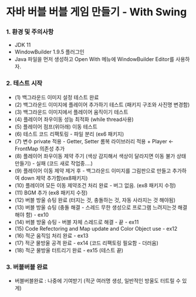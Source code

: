 # 자바 버블 버블 게임 만들기 - With Swing

### 1. 환경 및 주의사항
- JDK 11
- WindowBuilder 1.9.5 플러그인
- Java 파일을 먼저 생성하고 Open With 메뉴에 WindowBuilder Editor를 사용하자.

### 2. 테스트 시작
- (1) 백그라운드 이미지 설정 테스트 완료
- (2) 백그라운드 이미지에 플레이어 추가하기 테스트 (패키지 구조와 사진명 변경함)
- (3) 백그라운드 이미지에서 플레이어 움직이기 테스트
- (4) 플레이어 좌우이동 성능 최적화 (while thread사용)
- (5) 플레이어 점프(위아래) 이동 테스트
- (6) 테스트 코드 리팩토링 - 파일 분리 (ex6 패키지)
- (7) 변수 private 적용 - Getter, Setter 롬복 라이브러리 적용 + Player <- FrontMap 의존성 추가
- (8) 플레이어 좌우이동 제약 주기 (색상 감지해서 색상이 달라지면 이동 불가 상태 만들기) - 실패 (코드 새로 작업중....)
- (9) 플레이어 이동 제약 제거 후 - 백그라운드 이미지를 그림판으로 만들고 추가하여 down 제약 추가함(ex8패키지)
- (10) 플레이어 모든 이동 제약조건 처리 완료 - 버그 없음. (ex8 패키지 수정)
- (11) BGM 추가 (ex8 패키지 수정)
- (12) 버블 방울 슈팅 완료 (터지는 것, 충돌하는 것, 자동 사라지는 것 해야됨)
- (13) 버블 방울 슈팅 (충돌 해결 - 스레드 무한 생성으로 프로그램 느려지는것 해결해야 함) - ex10
- (14) 버블 방울 슈팅 - 버블 자체 스레드로 해결 - 끝 - ex11
- (15) Code Refectoring and Map update and Color Object use - ex12
- (16) 적군 움직임 처리 완료 - ex13
- (17) 적군 물방울 공격 완료 - ex14 (코드 리팩토링 필요함 - 더러움)
- (18) 적군 물방울 터트리기 완료 - ex15 (테스트 끝)

### 3. 버블버블 완료
- 버블버블완료 : 나중에 기여받기 (적군 여러명 생성, 일반적인 방울도 터트릴 수 있게)
